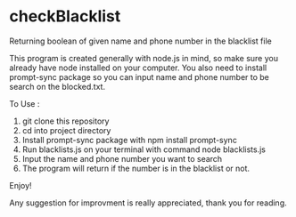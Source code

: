 # checkBlacklist
Returning boolean of given name and phone number in the blacklist file

This program is created generally with node.js in mind, so make sure you already have node installed on your computer. You also need to install prompt-sync package so you can input name and phone number to be search on the blocked.txt.

To Use :
1. git clone this repository
2. cd into project directory
3. Install prompt-sync package with npm install prompt-sync
4. Run blacklists.js on your terminal with command node blacklists.js
5. Input the name and phone number you want to search
6. The program will return if the number is in the blacklist or not.

Enjoy!

Any suggestion for improvment is really appreciated, thank you for reading.
